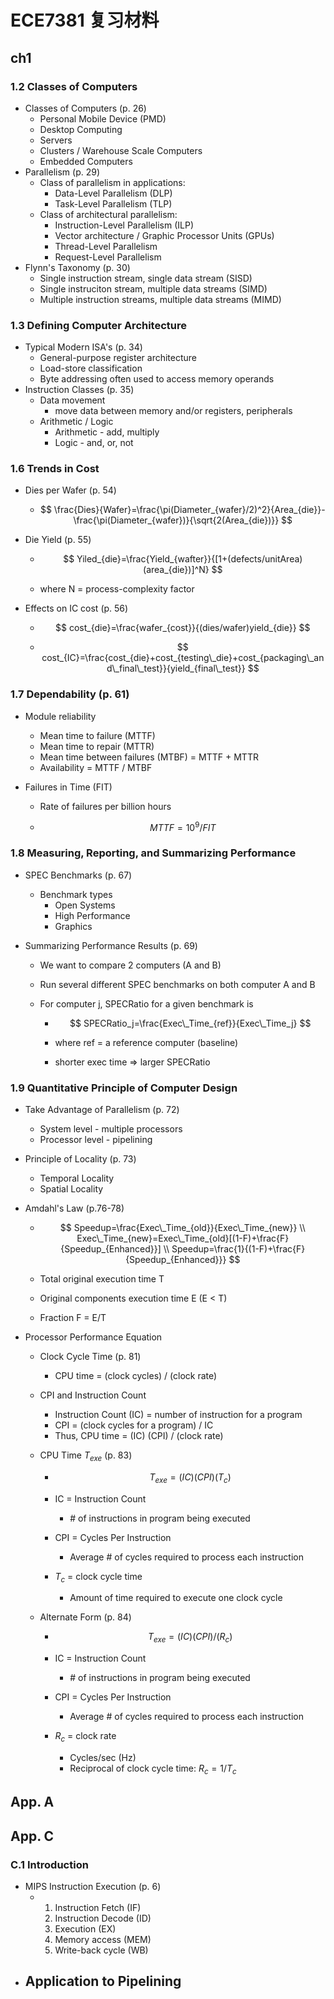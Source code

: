 # ECE7381 复习材料

## ch1

### 1.2 Classes of Computers

- Classes of Computers (p. 26)
  - Personal Mobile Device (PMD)
  - Desktop Computing
  - Servers
  - Clusters / Warehouse Scale Computers
  - Embedded Computers
- Parallelism (p. 29)
  - Class of parallelism in applications:
    - Data-Level Parallelism (DLP)
    - Task-Level Parallelism (TLP)
  - Class of architectural parallelism:
    - Instruction-Level Parallelism (ILP)
    - Vector architecture / Graphic Processor Units (GPUs)
    - Thread-Level Parallelism
    - Request-Level Parallelism
- Flynn's Taxonomy (p. 30)
  - Single instruction stream, single data stream (SISD)
  - Single instruciton stream, multiple data streams (SIMD)
  - Multiple instruction streams, multiple data streams (MIMD)

### 1.3 Defining Computer Architecture

- Typical Modern ISA's (p. 34)
  - General-purpose register architecture
  - Load-store classification
  - Byte addressing often used to access memory operands
- Instruction Classes (p. 35)
  - Data movement
    - move data between memory and/or registers, peripherals
  - Arithmetic / Logic
    - Arithmetic - add, multiply
    - Logic - and, or, not

### 1.6 Trends in Cost

- Dies per Wafer (p. 54)

  - $$
    \frac{Dies}{Wafer}=\frac{\pi(Diameter_{wafer}/2)^2}{Area_{die}}-\frac{\pi(Diameter_{wafer})}{\sqrt{2(Area_{die})}}
    $$

- Die Yield (p. 55)

  - $$
    Yiled_{die}=\frac{Yield_{wafter}}{[1+(defects/unitArea)(area_{die})]^N}
    $$

  - where N = process-complexity factor

- Effects on IC cost (p. 56)

  - $$
    cost_{die}=\frac{wafer_{cost}}{(dies/wafer)yield_{die}}
    $$

  - $$
    cost_{IC}=\frac{cost_{die}+cost_{testing\_die}+cost_{packaging\_and\_final\_test}}{yield_{final\_test}}
    $$

### 1.7 Dependability (p. 61)

- Module reliability

  - Mean time to failure (MTTF)
  - Mean time to repair (MTTR)
  - Mean time between failures (MTBF) = MTTF + MTTR
  - Availability = MTTF / MTBF

- Failures in Time (FIT)

  - Rate of failures per billion hours

  - $$
    MTTF = 10^9/FIT
    $$

### 1.8 Measuring, Reporting, and Summarizing Performance

- SPEC Benchmarks (p. 67)

  - Benchmark types
    - Open Systems
    - High Performance
    - Graphics

- Summarizing Performance Results (p. 69)

  - We want to compare 2 computers (A and B)

  - Run several different SPEC benchmarks on both computer A and B

  - For computer j, SPECRatio for a given benchmark is

    - $$
      SPECRatio_j=\frac{Exec\_Time_{ref}}{Exec\_Time_j}
      $$

    - where ref = a reference computer (baseline)

    - shorter exec time => larger SPECRatio

### 1.9 Quantitative Principle of Computer Design

- Take Advantage of Parallelism (p. 72)

  - System level - multiple processors
  - Processor level - pipelining

- Principle of Locality (p. 73)

  - Temporal Locality
  - Spatial Locality

- Amdahl's Law (p.76-78)

  - $$
    Speedup=\frac{Exec\_Time_{old}}{Exec\_Time_{new}} \\
    Exec\_Time_{new}=Exec\_Time_{old}[(1-F)+\frac{F}{Speedup_{Enhanced}}] \\
    Speedup=\frac{1}{(1-F)+\frac{F}{Speedup_{Enhanced}}}
    $$

  - Total original execution time T

  - Original components execution time E (E < T)

  - Fraction F = E/T

- Processor Performance Equation

  - Clock Cycle Time (p. 81)
    - CPU time = (clock cycles) / (clock rate)
    
  - CPI and Instruction Count
    - Instruction Count (IC) = number of instruction for a program
    - CPI = (clock cycles for a program) / IC
    - Thus, CPU time = (IC) (CPI) / (clock rate)
    
  - CPU Time $T_{exe}$ (p. 83)
  
    - $$
      T_{exe}=(IC)(CPI)(T_c)
      $$
    - IC = Instruction Count
  
      - \# of instructions in program being executed
    - CPI = Cycles Per Instruction
  
      - Average \# of cycles required to process each instruction 
    - $T_c$ = clock cycle time
  
      - Amount of time required to execute one clock cycle
  
  - Alternate Form (p. 84)
  
    - $$
      T_{exe}=(IC)(CPI)/(R_c)
      $$
  
    - IC = Instruction Count
  
      - \# of instructions in program being executed
  
    - CPI = Cycles Per Instruction
  
      - Average \# of cycles required to process each instruction
  
    - $R_c$ = clock rate
  
      - Cycles/sec (Hz)
      - Reciprocal of clock cycle time: $R_c=1/T_c$

## App. A

## App. C

### C.1 Introduction

- MIPS Instruction Execution (p. 6)
  - 1. Instruction Fetch (IF)
    2. Instruction Decode (ID)
    3. Execution (EX)
    4. Memory access (MEM)
    5. Write-back cycle (WB)
- Application to Pipelining
  - 
